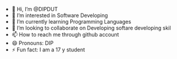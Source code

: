 - 👋 Hi, I’m @DIPDUT
- 👀 I’m interested in Software Developing
- 🌱 I’m currently learning Programming Languages
- 💞️ I’m looking to collaborate on Developing softare developing skil
- 📫 How to reach me through github account
- 😄 Pronouns: DIP
- ⚡ Fun fact: I am a 17 y student 

<!---
DIPDUT/DIPDUT is a ✨ special ✨ repository because its `README.md` (this file) appears on your GitHub profile.
You can click the Preview link to take a look at your changes.
--->
